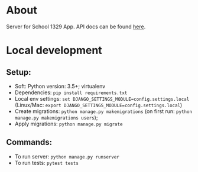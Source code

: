 # About

Server for School 1329 App. API docs can be found [here](https://github.com/potykion/school_1329_server/wiki/School-1329-API).

# Local development

## Setup:
- Soft: Python version: 3.5+; virtualenv
- Dependencies: ```pip install requirements.txt```
- Local env settings: ```set DJANGO_SETTINGS_MODULE=config.settings.local``` (Linux/Mac: ```export DJANGO_SETTINGS_MODULE=config.settings.local```)
- Create migrations: ```python manage.py makemigrations```
(on first run: ```python manage.py makemigrations users```);
- Apply migrations: ```python manage.py migrate```


## Commands:
- To run server: ```python manage.py runserver```
- To run tests: ```pytest tests```